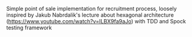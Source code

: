 Simple point of sale implementation for recruitment process, loosely inspired by Jakub Nabrdalik's lecture about hexagonal architecture (https://www.youtube.com/watch?v=ILBX9fa9aJo) with TDD and Spock testing framework
